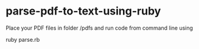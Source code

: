 # parse-pdf-to-text-using-ruby

Place your PDF files in folder /pdfs
and run code from command line using

ruby parse.rb